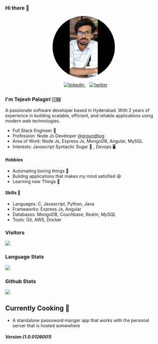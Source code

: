 ### Hi there 👋

<div align="center">
    <img alt="profile picture" style="margin-bottom:10px; border-radius: 50%;" height="200px" src="images/my_pic.jpeg"/>
    <br/>
    <div>
        &nbsp;&nbsp; <a href="https://www.linkedin.com/in/tejeshpalagiri" target="_blank">
            <img src="https://img.shields.io/badge/linkedin-%230077B5.svg?style=for-the-badge&logo=linkedin&logoColor=white" alt="linkedin" style="margin-bottom: 5px;"/>
        </a>
        &nbsp;&nbsp; <a href="https://twitter.com/TejeshPalagiri" target="_blank">
            <img src="https://img.shields.io/badge/Twitter-%231DA1F2.svg?style=for-the-badge&logo=Twitter&logoColor=white" alt="twitter" style="margin-bottom: 5px;"/>
        </a>
    </div>
</div>

<div>
    <h3>I'm Tejesh Palagiri 🇮🇳 </h3>
    <p>A passionate software developer based in Hyderabad. With 2 years of experience in building scalable, efficient, and reliable applications using modern web technologies. </p>
    <ul>
        <li>Full Stack Engineer 👦 </li>
        <li>Profession: Node Js Developer <a href="https://groundhogapps.com/"> @groundhog </a></li>
        <li>Area of Work: Node Js, Express Js, MongoDB, Angular, MySQL  </li>
        <li>Interests: Javascript Syntactic Sugar 🥴 , Devops 🖥 </li>
    </ul>
    <h4>Hobbies</h4>
    <ul>
        <li> Automating boring things 🚀  </li>
        <li> Bulidng applications that makes my mind satisfied 😆 </li>
        <li>Learning new Things 🙇 </li>
    </ul>
    <h4>Skills 🏹 </h4>
    <ul>
        <li> Languages: C, Javascript, Python, Java </li>
        <li> Frameworks: Express Js, Angular </li>
        <li> Databases: MongoDB, Couchbase, Realm, MySQL </li>
        <li> Tools: Git, AWS, Docker </li>
    </ul>
</div>

### Visitors
![](https://profile-counter.glitch.me/TejeshPalagiri/count.svg)

### Language Stats
![](https://github-readme-stats.vercel.app/api/top-langs/?username=TejeshPalagiri&layout=compact&theme=dark&hide_border=false&text_color=fff&border_color=eee)
### Github Stats
![](https://github-readme-stats.vercel.app/api?username=Tejeshpalagiri&hide_title=true&hide_border=false&show_icons=true&include_all_commits=true&count_private=true&line_height=21&theme=dark&text_color=fff&border_color=eee&rank_icon=github)


## Currently Cooking 🍳 
- A standalone passoword manger app that works with the personal server that is hosted somewhere

##### Version (1.0.0126001)
<!--
**TejeshPalagiri/TejeshPalagiri** is a ✨ _special_ ✨ repository because its `README.md` (this file) appears on your GitHub profile.

Here are some ideas to get you started:

- 🔭 I’m currently working on ...
- 🌱 I’m currently learning ...
- 👯 I’m looking to collaborate on ...
- 🤔 I’m looking for help with ...
- 💬 Ask me about ...
- 📫 How to reach me: ...
- 😄 Pronouns: ...
- ⚡ Fun fact: ...
-->

